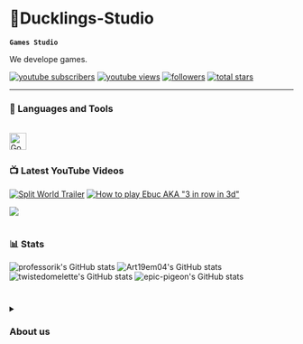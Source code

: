 # 🐤Ducklings-Studio

**`Games Studio`**

We develope games.

   <p align="left">
      <a href="https://www.youtube.com/channel/UC4bGahX85fJYoVTVtk_vhCg">
         <img alt="youtube subscribers" title="Subscribe to my YouTube channel" src="https://custom-icon-badges.demolab.com/youtube/channel/subscribers/UC4bGahX85fJYoVTVtk_vhCg?color=%23E05D44&label=SUBSCRIBE&logo=video&logoColor=white&style=for-the-badge&labelColor=CE4630"/></a> 
      <a href="https://www.youtube.com/channel/UC4bGahX85fJYoVTVtk_vhCg">
         <img alt="youtube views" title="YouTube views" src="https://custom-icon-badges.demolab.com/youtube/channel/views/UC4bGahX85fJYoVTVtk_vhCg?color=%23E1AD0E&logo=eye&logoColor=white&style=for-the-badge&labelColor=C79600"/></a> 
      <a href="https://github.com/Ducklings-Studio?tab=followers">
         <img alt="followers" title="Follow me on Github" src="https://custom-icon-badges.demolab.com/github/followers/Ducklings-Studio?color=236ad3&labelColor=1155ba&style=for-the-badge&logo=person-add&label=Follow&logoColor=white"/></a>
      <a href="https://github.com/Ducklings-Studio?tab=repositories&sort=stargazers">
         <img alt="total stars" title="Total stars on GitHub" src="https://custom-icon-badges.demolab.com/github/stars/Ducklings-Studio?color=55960c&style=for-the-badge&labelColor=488207&logo=star"/></a>
   </p>

---

### 🧰 Languages and Tools
<br />
<img align="left" alt="Godot" width="30px" style="padding-right:10px;" src="https://cdn.jsdelivr.net/gh/devicons/devicon/icons/godot/godot-original.svg"/>
<br />

#

### 📺 Latest YouTube Videos

<!-- BEGIN YOUTUBE-CARDS -->
[![Split World Trailer](https://ytcards.demolab.com/?id=GnkO6Va3NJo&title=Split+World+Trailer&lang=en&timestamp=1663770604&background_color=%230d1117&title_color=%23ffffff&stats_color=%23dedede&width=250&duration=60 "Split World Trailer")](https://www.youtube.com/watch?v=GnkO6Va3NJo)
[![How to play Ebuc AKA "3 in row in 3d"](https://ytcards.demolab.com/?id=9OV5jzQ5j-4&title=How+to+play+Ebuc?!&lang=en&timestamp=1663770604&background_color=%230d1117&title_color=%23ffffff&stats_color=%23dedede&width=250&duration=60 "How to play Ebuc AKA \"3 in row in 3d\"")](https://www.youtube.com/watch?v=9OV5jzQ5j-4)
<!-- END YOUTUBE-CARDS -->

[<img src="https://custom-icon-badges.demolab.com/badge/-Subscribe%20For%20More-red?style=for-the-badge&logo=video&logoColor=white"/>](https://www.youtube.com/channel/UC4bGahX85fJYoVTVtk_vhCg)

#

### 📊 Stats

![professorik's GitHub stats](https://github-readme-stats.vercel.app/api?username=professorik&show_icons=true&theme=tokyonight&hide=stars,prs,issues&hide_rank=true)
![Art19em04's GitHub stats](https://github-readme-stats.vercel.app/api?username=Art19em04&repo=GGJ&show_icons=true&theme=tokyonight&hide=stars,prs,issues&hide_rank=true)
![twistedomelette's GitHub stats](https://github-readme-stats.vercel.app/api?username=twistedomelette&repo=GGJ&show_icons=true&theme=tokyonight&hide=stars,prs,issues&hide_rank=true)
![epic-pigeon's GitHub stats](https://github-readme-stats.vercel.app/api?username=epic-pigeon&repo=GGJ&show_icons=true&theme=tokyonight&hide=stars,prs,issues&hide_rank=true)

#

<details>
 <summary><h3>About us</h3></summary>
   kar

[youtube]: https://www.youtube.com/channel/UC4bGahX85fJYoVTVtk_vhCg
